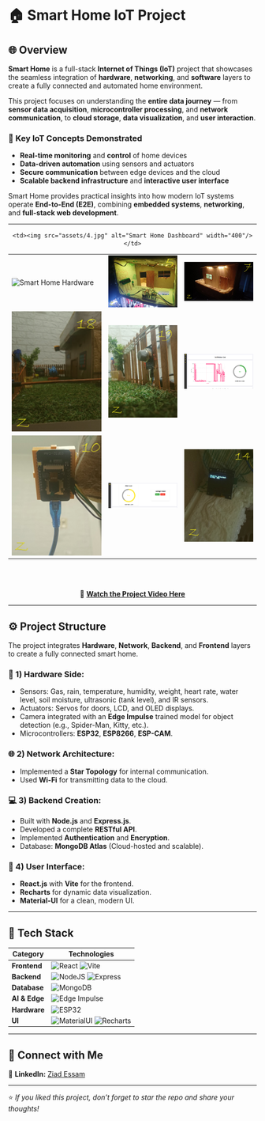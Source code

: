 # 🏠 Smart Home IoT Project

## 🌐 Overview

**Smart Home** is a full-stack **Internet of Things (IoT)** project that showcases the seamless integration of **hardware**, **networking**, and **software** layers to create a fully connected and automated home environment.

This project focuses on understanding the **entire data journey** — from **sensor data acquisition**, **microcontroller processing**, and **network communication**, to **cloud storage**, **data visualization**, and **user interaction**.

### 🔑 Key IoT Concepts Demonstrated
- **Real-time monitoring** and **control** of home devices  
- **Data-driven automation** using sensors and actuators  
- **Secure communication** between edge devices and the cloud  
- **Scalable backend infrastructure** and **interactive user interface**  

Smart Home provides practical insights into how modern IoT systems operate **End-to-End (E2E)**, combining **embedded systems**, **networking**, and **full-stack web development**.

---

<div align="center">

<table>
  <tr>
    <td><img src="assets/1.jpg" alt="Smart Home Hardware" width="400"/></td>
    <td><img src="assets/5.jpg" alt="Smart Home Hardware" width="400"/></td>
    <td><img src="assets/5.2.jpg" alt="Smart Home Hardware" width="400"/></td>
  </tr>
  <tr>
    
    <td><img src="assets/4.jpg" alt="Smart Home Dashboard" width="400"/></td>
  </tr>
  <tr>
    <td><img src="assets/16.jpg" alt="Smart Home Dashboard" width="400"/></td>
    <td><img src="assets/17.jpg" alt="Smart Home Dashboard" width="400"/></td>
    <td><img src="assets/15.1.png" alt="Smart Home Dashboard" width="400"/></td>
  </tr>
  <tr>
    <td><img src="assets/8.jpg" alt="Smart Home Dashboard" width="400"/></td>
    <td><img src="assets/15.3.png" alt="Smart Home Dashboard" width="400"/></td>
    <td><img src="assets/12.jpg" alt="Smart Home Dashboard" width="400"/></td>
  </tr>
</table>

<br/><br/>

🎥 [**Watch the Project Video Here**](https://www.linkedin.com/posts/ziad-essam-ze3_internet-smarthome-iotarchitectures-activity-7346913489799569409-MUAe?utm_source=share&utm_medium=member_desktop&rcm=ACoAAEr_ZYkBYQUXFgZu-JybrGqGfnDZx2rhZRM)
</div>

---

## ⚙️ Project Structure

The project integrates **Hardware**, **Network**, **Backend**, and **Frontend** layers to create a fully connected smart home.

### 🧩 1) Hardware Side:
- Sensors: Gas, rain, temperature, humidity, weight, heart rate, water level, soil moisture, ultrasonic (tank level), and IR sensors.
- Actuators: Servos for doors, LCD, and OLED displays.
- Camera integrated with an **Edge Impulse** trained model for object detection (e.g., Spider-Man, Kitty, etc.).
- Microcontrollers: **ESP32**, **ESP8266**, **ESP-CAM**.

### 🌐 2) Network Architecture:
- Implemented a **Star Topology** for internal communication.
- Used **Wi-Fi** for transmitting data to the cloud.

### 💻 3) Backend Creation:
- Built with **Node.js** and **Express.js**.
- Developed a complete **RESTful API**.
- Implemented **Authentication** and **Encryption**.
- Database: **MongoDB Atlas** (Cloud-hosted and scalable).

### 🎨 4) User Interface:
- **React.js** with **Vite** for the frontend.
- **Recharts** for dynamic data visualization.
- **Material-UI** for a clean, modern UI.

---

## 🧠 Tech Stack

<div align="center">

| Category | Technologies |
|-----------|---------------|
| **Frontend** | ![React](https://skillicons.dev/icons?i=react) ![Vite](https://skillicons.dev/icons?i=vite) |
| **Backend** | ![NodeJS](https://skillicons.dev/icons?i=nodejs) ![Express](https://skillicons.dev/icons?i=express) |
| **Database** | ![MongoDB](https://skillicons.dev/icons?i=mongodb) |
| **AI & Edge** | ![Edge Impulse](https://img.shields.io/badge/EdgeImpulse-AI%20Model-blue?logo=qualcomm) |
| **Hardware** | ![ESP32](https://img.shields.io/badge/ESP32-Microcontroller-orange?logo=espressif) |
| **UI** | ![MaterialUI](https://skillicons.dev/icons?i=materialui) ![Recharts](https://img.shields.io/badge/Recharts-Visualization-purple) |

</div>

---

## 🔗 Connect with Me

📎 **LinkedIn:** [Ziad Essam](https://www.linkedin.com/in/ziad-essam-ze3)

---

⭐ *If you liked this project, don’t forget to star the repo and share your thoughts!*
